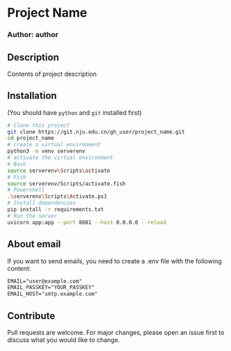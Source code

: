 # Project Name
### Author: author

## Description
Contents of project description

## Installation
(You should have `python` and `git` installed first)
```sh
# Clone this project
git clone https://git.nju.edu.cn/gh_user/project_name.git
cd project_name
# create a virtual environment
python3 -m venv serverenv
# activate the virtual environment
# Bash
source serverenv\Scripts\activate
# Fish
source serverenv/Scripts/activate.fish
# Powershell
.\serverenv\Scripts\Activate.ps1
# Install dependencies
pip install -r requirements.txt
# Run the server
uvicorn app:app --port 8081 --host 0.0.0.0 --reload
```

## About email
If you want to send emails, you need to create a .env file with the following content:
```txt
EMAIL="user@example.com"
EMAIL_PASSKEY="YOUR_PASSKEY"
EMAIL_HOST="smtp.example.com"
```

## Contribute
Pull requests are welcome. For major changes, please open an issue first to discuss what you would like to change.
